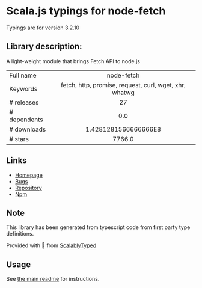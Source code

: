 
# Scala.js typings for node-fetch

Typings are for version 3.2.10

## Library description:
A light-weight module that brings Fetch API to node.js

|                    |                 |
| ------------------ | :-------------: |
| Full name          | node-fetch |
| Keywords           | fetch, http, promise, request, curl, wget, xhr, whatwg |
| # releases         | 27 |
| # dependents       | 0.0 |
| # downloads        | 1.4281281566666666E8 |
| # stars            | 7766.0 |

## Links
- [Homepage](https://github.com/node-fetch/node-fetch)
- [Bugs](https://github.com/node-fetch/node-fetch/issues)
- [Repository](https://github.com/node-fetch/node-fetch)
- [Npm](https://www.npmjs.com/package/node-fetch)
    


## Note
This library has been generated from typescript code from first party type definitions.

Provided with :purple_heart: from [ScalablyTyped](https://github.com/oyvindberg/ScalablyTyped)

## Usage
See [the main readme](../../readme.md) for instructions.


